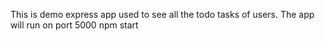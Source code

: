 This is demo express app used to see all the todo tasks of users.
The app will run on port 5000
npm start